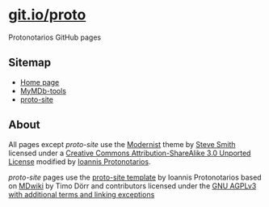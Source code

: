 # [git.io/proto](http://git.io/proto)
Protonotarios GitHub pages

## Sitemap

 * [Home page](http://protonotarios.github.io)
  * [MyMDb-tools](http://protonotarios.github.io/MyMDb-tools)
  * [proto-site](http://protonotarios.github.io/proto-site)
 
## About
All pages except *proto-site* use the [Modernist](https://github.com/orderedlist/modernist) theme by [Steve Smith](https://github.com/orderedlist) licensed under a [Creative Commons Attribution-ShareAlike 3.0 Unported License](http://creativecommons.org/licenses/by-sa/3.0/) modified by [Ioannis Protonotarios](https://github.com/Protonotarios).

*proto-site* pages use the [proto-site template](https://github.com/Protonotarios/proto-site) by Ioannis Protonotarios based on [MDwiki](https://github.com/Dynalon/mdwiki) by Timo Dörr and contributors licensed under the [GNU AGPLv3 with additional terms and linking exceptions](https://github.com/Dynalon/mdwiki/blob/master/LICENSE.txt)
